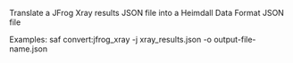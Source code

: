 Translate a JFrog Xray results JSON file into a Heimdall Data Format JSON file

Examples:
  saf convert:jfrog_xray -j xray_results.json -o output-file-name.json
